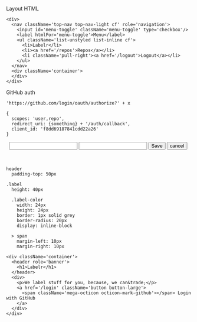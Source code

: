 Layout HTML

```
<div>
  <nav className='top-nav top-nav-light cf' role='navigation'>
    <input id='menu-toggle' className='menu-toggle' type='checkbox'/>
    <label htmlFor='menu-toggle'>Menu</label>
    <ul className='list-unstyled list-inline cf'>
      <li>Labelr</li>
      <li><a href='/repos'>Repos</a></li>
      <li className='pull-right'><a href='/logout'>Logout</a></li>
    </ul>
  </nav>
  <div className='container'>
  </div>
</div>
```

GitHub auth

```
'https://github.com/login/oauth/authorize?' + x
```

```
{
  scopes: 'user,repo',
  redirect_uri: {something} + '/auth/callback',
  client_id: 'f8dd69187841cdd22a26'
}
```


<form className='label'>
  <span className='label-color avatar avatar-small avatar-rounded'>&nbsp;</span>
  <input name='name'/>
  <input name='color'/>
  <button type='submit' className='button button-small'>Save</button>
  <button type='button' className='button button-small button-unstyled'>cancel</button>
</form>

<div className='label'>
  <span className='label-color'>&nbsp;</span>
  <span></span>
  <span className='octicon octicon-pencil'></span>
  <span className='octicon octicon-x'></span>
</div>

```
header
  padding-top: 50px

.label
  height: 40px

  .label-color
    width: 24px
    height: 24px
    border: 1px solid grey
    border-radius: 20px
    display: inline-block

  > span
    margin-left: 10px
    margin-right: 10px

```

```
<div className='container'>
  <header role='banner'>
    <h1>Labelr</h1>
  </header>
  <div>
    <p>We label stuff for you, because, we can&trade;</p>
    <a href='/login' className='button button-large'>
      <span className='mega-octicon octicon-mark-github'></span> Login with GitHub
    </a>
  </div>
</div>
```
